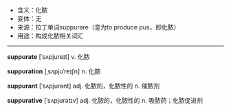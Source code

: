 - <span class="definition">含义：化脓</span>
- <span class="definition">变体：无</span>
- <span class="definition">来源：拉丁单词suppurare（意为to produce pus，即化脓）</span>
- <span class="definition">用途：构成化脓相关词汇</span>


---


<span class="vocabulary">**suppurate**</span> [ˈsʌpjureɪt] v. 化脓

<span class="vocabulary">**suppuration**</span> [ˌsʌpjuˈreɪʃn] n. 化脓

<span class="vocabulary">**suppurant**</span> [ˈsʌpjurənt] adj. 化脓的，化脓性的 n. 催脓剂

<span class="vocabulary">**suppurative**</span> [ˈsʌpjʊrətɪv] adj. 化脓的，化脓性的 n. 吸脓药；化脓促进剂
